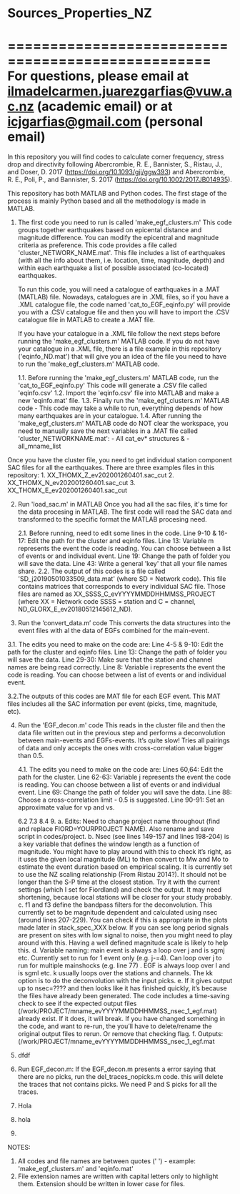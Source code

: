 # Sources_Properties_NZ
==================================================
For questions, please email at ilmadelcarmen.juarezgarfias@vuw.ac.nz (academic email) or at icjgarfias@gmail.com (personal email)
=================================================================================================================================================================

In this repository you will find codes to calculate corner frequency, stress drop and directivity following Abercrombie, R. E., Bannister, S., Ristau, J., and Doser, D. 2017 (https://doi.org/10.1093/gji/ggw393) and Abercrombie, R. E., Poli, P., and Bannister, S. 2017 (https://doi.org/10.1002/2017JB014935).

This repository has both MATLAB and Python codes. The first stage of the process is mainly Python based and all the methodology is made in MATLAB.

1. The first code you need to run is called 'make_egf_clusters.m'
   This code groups together earthquakes based on epicental distance and magnitude difference. You can modify the epicentral and magnitude criteria as preference.    This code provides a file called 'cluster_NETWORK_NAME.mat'. This file includes a list of earthquakes (with all the info about them, i.e. location, time,          magnitude, depth) and within each earthquake a list of possible associated (co-located) earthquakes.

   To run this code, you will need a catalogue of earthquakes in a .MAT (MATLAB) file. Nowadays, catalogues are in .XML files, so if you have a .XML catalogue        file, the code named 'cat_to_EGF_eqinfo.py' will provide you with a .CSV catalogue file and then you will have to import the .CSV catalogue file in MATLAB to        create a .MAT file. 
   
   If you have your catalogue in a .XML file follow the next steps before running the 'make_egf_clusters.m' MATLAB code. If you do not have your catalogue in a        .XML file, there is a file example in this repository ('eqinfo_ND.mat') that will give you an idea of the file you need to have to run the         'make_egf_clusters.m' MATLAB code.
   
   1.1. Before running the 'make_egf_clusters.m' MATLAB code, run the 'cat_to_EGF_eqinfo.py'
        This code will generate a .CSV file called 'eqinfo.csv'
   1.2. Import the 'eqinfo.csv' file into MATLAB and make a new 'eqinfo.mat' file. 
   1.3. Finally run the 'make_egf_clusters.m' MATLAB code - This code may take a while to run, everything depends of how many earthquakes are in your catalogue.
   1.4. After running the 'make_egf_clusters.m' MATLAB code do NOT clear the workspace, you need to manually save the next variables in a .MAT file called            'cluster_NETWORKNAME.mat':
               - All cat_ev* structures &
               - all_mname_list

Once you have the cluster file, you need to get individual station component SAC files for all the earthquakes. 
There are three examples files in this repository:
	1. XX_THOMX_Z_ev202001260401.sac_cut     2. XX_THOMX_N_ev202001260401.sac_cut     3. XX_THOMX_E_ev202001260401.sac_cut

2. Run 'load_sac.m' in MATLAB
   Once you had all the sac files, it's time for the data procesing in MATLAB.
   The first code will read the SAC data and transformed to the specific format the MATLAB procesing need.
   
   2.1. Before running, need to edit some lines in the code.
   	Line 9-10 & 16-17: Edit the path for the cluster and eqinfo files.
	Line 13: Variable m represents the event the code is reading. You can choose between a list of events or and individual event. 
	Line 19: Change the path of folder you will save the data.
	Line 43: Write a general 'key' that all your file names share.
  2.2. The output of this codes is a file called 'SD_j20190501033509_data.mat' (where SD = Network code). This file contains matrices that corresponds to every    	  individual SAC file. Those files are named as XX_SSSS_C_evYYYYMMDDHHMMSS_PROJECT (where XX = Network code SSSS = station and C = channel, 		            ND_GLORX_E_ev20180512145612_ND). 
  
3. Run the ‘convert_data.m’ code
   This converts the data structures into the event files with al the data of EGFs combined for the main-event. 
		
  3.1. The edits you need to make on the code are:
  	Line 4-5 & 9-10: Edit the path for the cluster and eqinfo files.
	Line 13: Change the path of folder you will save the data.
	Line 29-30: Make sure that the station and channel names  are being read correctly. 
	Line 8: Variable i represents the event the code is reading. You can choose between a list of events or and individual event. 
	
  3.2.The outputs of this codes are MAT file for each EGF event. This MAT files includes all the SAC information per event (picks, time, magnitude, etc). 

4. Run the 'EGF_decon.m' code
   This reads in the cluster file and then the data file written out in the previous step  and performs a deconvolution between main-events and EGFs-events. It’s    quite slow! Tries all pairings of data and only accepts the ones with cross-correlation value bigger than 0.5.
   
   4.1. The edits you need to make on the code are:
   	Lines 60,64: Edit the path for the cluster.
	Line 62-63: Variable j represents the event the code is reading. You can choose between a list of events or and           individual event. 
	Line 69: Change the path of folder you will save the data.
	Line 88: Choose a cross-correlation limit - 0.5 is suggested.
	Line 90-91: Set an approximate value for vp and vs.
	
	



   6.2
   7.3
   8.4
   9.
        a. Edits: Need to change project name throughout (find and replace FIORD=YOURPROJECT NAME). Also rename and save script in codes/project. 
        b. Nsec (see lines 149-157 and lines 198-204) is a key variable that defines the window length as a function of magnitude. You might have to play around with this to check it’s right, as it uses the given local magnitude (ML) to then convert to Mw and Mo to estimate the event duration based on empirical scaling. It is currently set to use the NZ scaling relationship (From Ristau 2014?). It should not be longer than the S-P time at the closest station. Try it with the current settings (which I set for Fiordland) and check the output. It may need shortening, because local stations will be closer for your study probably. 
        c. f1 and f3 define the bandpass filters for the deconvolution. This currently set to be magnitude dependent and calculated using nsec (around lines 207-229). You can check if this is appropriate in the plots made later in stack_spec_XXX below. If you can see long period signals are present on sites with low signal to noise, then you might need to play around with this.  Having a well defined magnitude scale is likely to help this. 
        d. Variable naming: main event is always a loop over j and is sgmj etc. Currently set to run for 1 event only (e.g. j-=4). Can loop over j to run for multiple mainshocks (e.g. line 77) .  EGF is always loop over l and is sgml etc. k usually loops over the stations and channels. The kk option is to do the deconvolution with the input picks. 
        e. If it gives output up to nsec=???? and then looks like it has finished quickly, it’s because the files have already been generated. The code includes a time-saving check to see if the expected output files (/work/PROJECT/mname_evYYYYMMDDHHMMSS_nsec_1_egf.mat) already exist. If it does, it will break. If you have changed something in the code, and want to re-run, the you’ll have to delete/rename the original output files to rerun. Or remove that checking flag. 
        f. Outputs: (/work/PROJECT/mname_evYYYYMMDDHHMMSS_nsec_1_egf.mat




6. dfdf
7. Run EGF_decon.m:  If the EGF_decon.m presents a error saying that there are no picks, run the del_traces_nopicks.m code. this will delete the traces that not contains picks. We need P and S picks for all the traces.  


3. Hola
4. hola
5. 
NOTES:
1. All codes and file names are between quotes (' ') - example: 'make_egf_clusters.m' and 'eqinfo.mat'
2. File extension names are written with capital letters only to highlight them. Extension should be written in lower case for files. 
